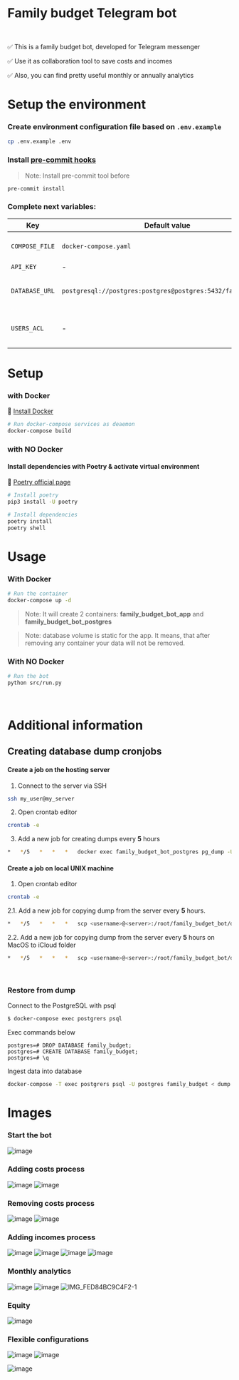 # Family budget Telegram bot

</br>

✅ This is a family budget bot, developed for Telegram messenger

✅ Use it as collaboration tool to save costs and incomes

✅ Also, you can find pretty useful monthly or annually analytics



# Setup the environment

### Create environment configuration file based on `.env.example`
```bash
cp .env.example .env
```

### Install [pre-commit hooks](https://pre-commit.com/#install)
> Note: Install pre-commit tool before
```bash
pre-commit install
```

### Complete next variables:

| Key | Default value | Description |
| --- | ------------- | ----------- |
| `COMPOSE_FILE` | `docker-compose.yaml` | Docker-compose file you would like to use. Use `docker-compose.yaml` for production and `docker-compose.dev.yaml` for development
| `API_KEY` | - | Telegram API key. Get it from [**BotFather**](https://t.me/botfather) |
| `DATABASE_URL` | `postgresql://postgres:postgres@postgres:5432/family_budget` | Database URL that should match pattern: `db_engine://username:password@host:port/db_name` </br> **Note:** *curently Bot allows you to use only `postgresql` database engine*
| `USERS_ACL` | - | The list of Telegram account ids. Set it not to show your data to other people. </br> **Note:** 99% of features allowed only for bot members, you pass throw this variable |



# Setup

### with Docker

🔗  [Install Docker](https://docs.docker.com/get-docker/)

```bash
# Run docker-compose services as deaemon
docker-compose build
```


### with NO Docker

#### Install dependencies with Poetry & activate virtual environment
🔗  [Poetry official page](https://python-poetry.org)
```bash
# Install poetry
pip3 install -U poetry

# Install dependencies
poetry install
poetry shell
```



# Usage

### With Docker

```bash
# Run the container
docker-compose up -d
```
> Note: It will create 2 containers: **family_budget_bot_app** and **family_budget_bot_postgres**

> Note: database volume is static for the app. It means, that after removing any container your data will not be removed.


### With NO Docker
```bash
# Run the bot
python src/run.py
```
</br>



# Additional information

## Creating database dump cronjobs

#### Create a job on the hosting server

1. Connect to the server via SSH
```bash
ssh my_user@my_server
```

2. Open crontab editor
```bash
crontab -e
```

3. Add a new job for creating dumps every **5** hours
```bash
*   */5   *   *   *   docker exec family_budget_bot_postgres pg_dump -U postgres -d family_budget > /root/family_budget_bot/dump.sql
```

#### Create a job on local UNIX machine

1. Open crontab editor
```bash
crontab -e
```

2.1. Add a new job for copying dump from the server every **5** hours.
```bash
*   */5   *   *   *   scp <username>@<server>:/root/family_budget_bot/dump.sql $HOME/dumps/family_budget_dump.sql
```

2.2. Add a new job for copying dump from the server every **5** hours on MacOS to iCloud folder
```bash
*   */5   *   *   *   scp <username>@<server>:/root/family_budget_bot/dump.sql $HOME/Library/Mobile\ Documents/com~apple~CloudDocs/family_budget_dump.sql
```

</br>

### Restore from dump
Connect to the PostgreSQL with psql
```bash
$ docker-compose exec postgrers psql
```

Exec commands below
```postgres
postgres=# DROP DATABASE family_budget;
postgres=# CREATE DATABASE family_budget;
postgres=# \q
```

Ingest data into database
```bash
docker-compose -T exec postgrers psql -U postgres family_budget < dump.sql
```

# Images

### Start the bot
![image](https://user-images.githubusercontent.com/45270625/166680780-4c0e004a-929b-438b-aaff-6b39052b1197.png)


### Adding costs process
![image](https://user-images.githubusercontent.com/45270625/166680891-db15e3ca-45d4-4030-b5f1-35afb9fd0b63.png)
![image](https://user-images.githubusercontent.com/45270625/166681049-90dc1a22-d2ae-40f6-9f9e-afdd8aff4ad2.png)


### Removing costs process
![image](https://user-images.githubusercontent.com/45270625/166681180-26e28542-6f94-4b4f-8abf-a50accad92a7.png)
![image](https://user-images.githubusercontent.com/45270625/166681364-3c5f82ec-1d15-49df-9422-ffacaa0fa057.png)


### Adding incomes process
![image](https://user-images.githubusercontent.com/45270625/166682417-61c34b04-3405-4527-a312-dd618e42a2a2.png)
![image](https://user-images.githubusercontent.com/45270625/166682497-9ccb105a-2b25-4969-b40c-09181d3918da.png)
![image](https://user-images.githubusercontent.com/45270625/166682534-5ac10762-50dc-4539-827b-1fee73a8bf4d.png)
![image](https://user-images.githubusercontent.com/45270625/166682568-78f8ccb1-9f6e-4290-9fec-128b1a824e17.png)


### Monthly analytics
![image](https://user-images.githubusercontent.com/45270625/166681415-f282f41d-5e76-458f-b803-5918b369b413.png)
![image](https://user-images.githubusercontent.com/45270625/166681471-51d70d6f-678b-44ae-83e1-4358fd11218d.png)
![IMG_FED84BC9C4F2-1](https://user-images.githubusercontent.com/45270625/166681856-46aa4790-185a-48ea-ade4-de2f693004a1.jpeg)


### Equity
![image](https://user-images.githubusercontent.com/45270625/166681912-132c7cdb-b7b4-4e59-bbeb-606708989496.png)

### Flexible configurations
![image](https://user-images.githubusercontent.com/45270625/166681975-1cb4cc6a-31f9-499d-b650-254e29b98e45.png)
![image](https://user-images.githubusercontent.com/45270625/166682221-71dfffae-83ac-4652-9522-3d194351545e.png)


![image](https://user-images.githubusercontent.com/45270625/166681912-132c7cdb-b7b4-4e59-bbeb-606708989496.png)
